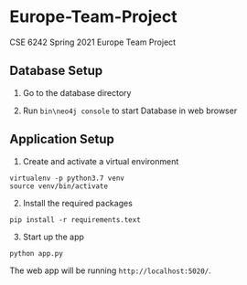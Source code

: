 # Europe-Team-Project
CSE 6242 Spring 2021 Europe Team Project

## Database Setup
1. Go to the database directory

2. Run `bin\neo4j console` to start Database in web browser

## Application Setup
1. Create and activate a virtual environment

```
virtualenv -p python3.7 venv
source venv/bin/activate
```

2. Install the required packages

```
pip install -r requirements.text
```

3. Start up the app

```
python app.py
```

The web app will be running `http://localhost:5020/`.